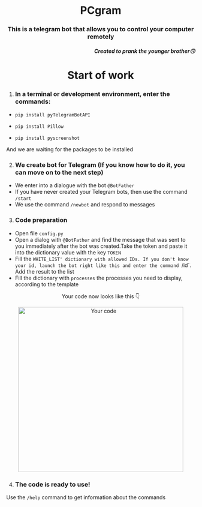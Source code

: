 <h1 align="center">PCgram</h1>
<h3 align="center">This is a telegram bot that allows you to control your computer remotely</h3>
<h5 align="right">Created to prank the younger brother🙃</h5>

<h1 align="center">Start of work</h1>

1. ### In a terminal or development environment, enter the commands:

- `pip install pyTelegramBotAPI`

- `pip install Pillow`

- `pip install pyscreenshot`

And we are waiting for the packages to be installed

2. ### We create bot for Telegram (If you know how to do it, you can move on to the next step)

- We enter into a dialogue with the bot `@BotFather`
- If you have never created your Telegram bots, then use the command `/start`
- We use the command `/newbot` and respond to messages

3. ### Code preparation

- Open file `config.py`
- Open a dialog with `@BotFather` and find the message that was sent to you immediately after the bot was created.Take the token and paste it into the dictionary value with the key `TOKEN`
- Fill the `WHITE_LIST' dictionary with allowed IDs. If you don't know your id, launch the bot right like this and enter the command `/id`. Add the result to the list
- Fill the dictionary with `processes` the processes you need to display, according to the template

<p align="center">Your code now looks like this 👇</p>
<p align="center"><img src="https://cdn.discordapp.com/attachments/967792782297170062/1034160146185723975/2022-10-24_20-42-14.png" alt="Your code" width="440"></p>

4. ### The code is ready to use!

Use the `/help` command to get information about the commands
